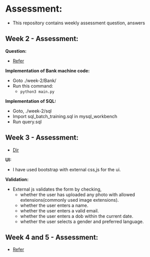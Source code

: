 # Assessment:
- This repository contains weekly assessment question, answers

## Week 2 - Assessment:

**Question:**
- [Refer](./week-2/question.md)

**Implementation of Bank machine code:**
- Goto ./week-2/Bank/
- Run this command:
    - `python3 main.py`

**Implementation of SQL:**
- Goto, ./week-2/sql
- Import sql_batch_training.sql in mysql_workbench
- Run query.sql

## Week 3 - Assessment:
- [Dir](./week-3/question-2/)

**UI:**
- I have used bootstrap with external css,js for the ui.

**Validation:**
- External js validates the form by checking,
    - whether the user has uploaded any photo with allowed extensions(commonly used image extensions).
    - whether the user enters a name.
    - whether the user enters a valid email.
    - whether the user enters a dob within the current date.
    - whether the user selects a gender and preferred language.

## Week 4 and 5 - Assessment:
- [Refer](./week-4-5/README.md)